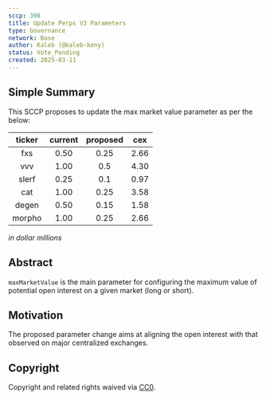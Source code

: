 ```yaml
---
sccp: 398
title: Update Perps V3 Parameters
type: Governance
network: Base
author: Kaleb (@kaleb-keny)
status: Vote_Pending
created: 2025-03-11
---
```


<!--You can leave these HTML comments in your merged SCCP and delete the visible duplicate text guides, they will not appear and may be helpful to refer to if you edit it again. This is the suggested template for new SCCPs. Note that an SCCP number will be assigned by an editor. When opening a pull request to submit your SCCP, please use an abbreviated title in the filename, `sccp-draft_title_abbrev.md`. The title should be 44 characters or less.-->

## Simple Summary

<!--"If you can't explain it simply, you don't understand it well enough." Provide a simplified and layman-accessible explanation of the SCCP.-->

This SCCP proposes to update the max market value parameter as per the below:


| **ticker** | **current** | **proposed** | **cex** |
|:----------:|:-----------:|:------------:|:-------:|
|     fxs    |     0.50    |     0.25     |   2.66  |
|     vvv    |     1.00    |      0.5     |   4.30  |
|    slerf   |     0.25    |      0.1     |   0.97  |
|     cat    |     1.00    |     0.25     |   3.58  |
|    degen   |     0.50    |     0.15     |   1.58  |
|   morpho   |     1.00    |     0.25     |   2.66  |

*in dollar millions*

## Abstract

<!--A short (~200 word) description of the variable change proposed.-->

`maxMarketValue` is the main parameter for configuring the maximum value of potential open interest on a given market (long or short).

## Motivation

<!--The motivation is critical for SCCPs that want to update variables within Synthetix. It should clearly explain why the existing variable is not incentive aligned. SCCP submissions without sufficient motivation may be rejected outright.-->

The proposed parameter change aims at aligning the open interest with that observed on major centralized exchanges.

## Copyright

Copyright and related rights waived via [CC0](https://creativecommons.org/publicdomain/zero/1.0/).